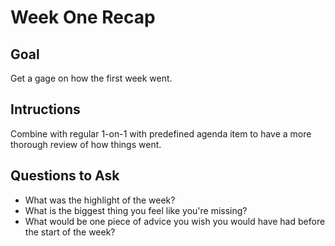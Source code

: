 # Week One Recap

## Goal
Get a gage on how the first week went.

## Intructions
Combine with regular 1-on-1 with predefined agenda item to have a more thorough review of how things went.

## Questions to Ask

- What was the highlight of the week?
- What is the biggest thing you feel like you're missing?
- What would be one piece of advice you wish you would have had before the start of the week?
